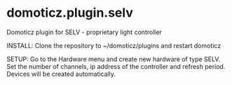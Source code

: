 # domoticz.plugin.selv
Domoticz plugin for SELV - proprietary light controller

INSTALL:
Clone the repository to ~/domoticz/plugins and restart domoticz

SETUP:
Go to the Hardware menu and create new hardware of type SELV. Set the number of channels, ip address of the controller and refresh period. 
Devices will be created automatically.
